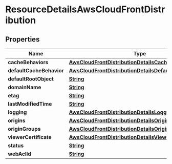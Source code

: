 

# ResourceDetailsAwsCloudFrontDistribution


## Properties

| Name | Type | Description | Notes |
|------------ | ------------- | ------------- | -------------|
|**cacheBehaviors** | [**AwsCloudFrontDistributionDetailsCacheBehaviors**](AwsCloudFrontDistributionDetailsCacheBehaviors.md) |  |  [optional] |
|**defaultCacheBehavior** | [**AwsCloudFrontDistributionDetailsDefaultCacheBehavior**](AwsCloudFrontDistributionDetailsDefaultCacheBehavior.md) |  |  [optional] |
|**defaultRootObject** | [**String**](String.md) |  |  [optional] |
|**domainName** | [**String**](String.md) |  |  [optional] |
|**etag** | [**String**](String.md) |  |  [optional] |
|**lastModifiedTime** | [**String**](String.md) |  |  [optional] |
|**logging** | [**AwsCloudFrontDistributionDetailsLogging**](AwsCloudFrontDistributionDetailsLogging.md) |  |  [optional] |
|**origins** | [**AwsCloudFrontDistributionDetailsOrigins**](AwsCloudFrontDistributionDetailsOrigins.md) |  |  [optional] |
|**originGroups** | [**AwsCloudFrontDistributionDetailsOriginGroups**](AwsCloudFrontDistributionDetailsOriginGroups.md) |  |  [optional] |
|**viewerCertificate** | [**AwsCloudFrontDistributionDetailsViewerCertificate**](AwsCloudFrontDistributionDetailsViewerCertificate.md) |  |  [optional] |
|**status** | [**String**](String.md) |  |  [optional] |
|**webAclId** | [**String**](String.md) |  |  [optional] |



